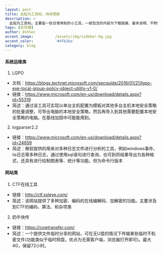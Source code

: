 ```yaml
---
layout: post
title: 此贴为工具帖，持续更新
description: >
  此贴为工具帖，主要留一些日常用到的小工具，一般包含的内容为下载链接、基本说明、不附使用说明(易导致文本臃肿)
tags: [杂货铺]
author: DshSec
accent_image:          /assets/img/sidebar-bg.jpg
accent_color:          '#4fb1ba'
category: blog
---
```

#### 系统运维类

1. LGPO
+ 文档：https://blogs.technet.microsoft.com/secguide/2016/01/21/lgpo-exe-local-group-policy-object-utility-v1-0/
+ 链接：https://www.microsoft.com/en-us/download/details.aspx?id=55319
+ 简述：通过该工具可实现以单台主机配置为模板对其他多台主机本地安全策略的批量调整，可导出电脑的本地安全策略，然后再导入到其他需要配置本地安全策略的电脑。在基线加固中可能能用到。
2. logparser2.2
+ 链接：https://www.microsoft.com/en-us/download/details.aspx?id=24659
+ 简述：微软提供的用来对多种日志文件进行分析的工具，例如windows事件、iis日志等多种日志，通过使用sql语句进行查询，也可到将结果导出为各种格式，还具有进行绘制图表等、统计等功能。但为命令行版本

#### 网站类

1. CTF在线工具
+ 链接：http://ctf.ssleye.com/
+ 简述：该网站提供了多种加密、编码的在线编解码、加解密的功能。主要涉及到CTF的编码、算法、和杂项类
2. 奶牛快传
+ 链接：https://cowtransfer.com/
+ 简述：一个提供文件临时分享的网站，可在无U盘的情况下传输某些临时不机密文件(功能类似于临时网盘，优点为无需客户端，浏览器打开即可)。最大4G，保留72小时。
